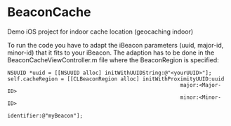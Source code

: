 BeaconCache
===========

Demo iOS project for indoor cache location (geocaching indoor)

To run the code you have to adapt the iBeacon parameters (uuid, major-id, minor-id) that it fits to your iBeacon. The adaption has to be done in the BeaconCacheViewController.m file where the BeaconRegion is specified:

    NSUUID *uuid = [[NSUUID alloc] initWithUUIDString:@"<yourUUID>"];
    self.cacheRegion = [[CLBeaconRegion alloc] initWithProximityUUID:uuid
                                                           major:<Major-ID>
                                                           minor:<Minor-ID>
                                                      identifier:@"myBeacon"];
